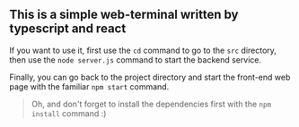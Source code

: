## This is a simple web-terminal written by typescript and react
If you want to use it, first use the `cd` command to go to the `src` directory, then use the `node server.js` command to start the backend service.

Finally, you can go back to the project directory and start the front-end web page with the familiar `npm start` command.

> Oh, and don't forget to install the dependencies first with the `npm install` command :)